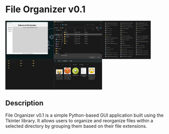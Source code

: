 # File Organizer v0.1

<div style="display: flex; flex-wrap: wrap;">
    <img src="images/1.png" width="30%" />
    <img src="images/2.png" width="30%" />
    <img src="images/3.png" width="30%" />
    <img src="images/4.png" width="30%" />
    <img src="images/5.png" width="30%" />
</div>


## Description

File Organizer v0.1 is a simple Python-based GUI application built using the Tkinter library. It allows users to organize and reorganize files within a selected directory by grouping them based on their file extensions.


